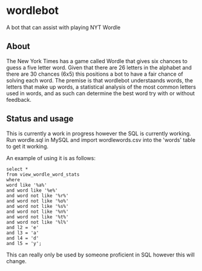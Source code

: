 # wordlebot
A bot that can assist with playing NYT Wordle

## About

The New York Times has a game called Wordle that gives six chances to guess a five letter word. Given that there are 26 letters in the alphabet and there are 30 chances (6x5) this positions a bot to have a fair chance of solving each word. The premise is that wordlebot understaands words, the letters that make up words, a statistical analysis of the most common letters used in words, and as such can determine the best word try with or without feedback.

## Status and usage

This is currently a work in progress however the SQL is currently working. Run wordle.sql in MySQL and import wordlewords.csv into the 'words' table to get it working.

An example of using it is as follows:

```
select * 
from view_wordle_word_stats
where
word like '%a%'
and word like '%e%'
and word not like '%r%'
and word not like '%o%'
and word not like '%s%'
and word not like '%n%'
and word not like '%t%'
and word not like '%l%'
and l2 = 'e'
and l3 = 'a'
and l4 = 'd'
and l5 = 'y';
```

This can really only be used by someone proficient in SQL however this will change.
